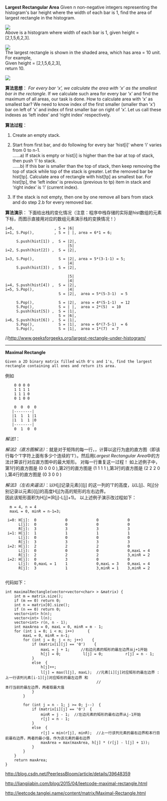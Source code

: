 **Largest Rectangular Area**
Given n non-negative integers representing the histogram's bar height where the width of each bar is 1, find the area of largest rectangle in the histogram.

![](http://www.leetcode.com/wp-content/uploads/2012/04/histogram.png)  
Above is a histogram where width of each bar is 1, given height = [2,1,5,6,2,3].  

![](http://www.leetcode.com/wp-content/uploads/2012/04/histogram_area.png)  
The largest rectangle is shown in the shaded area, which has area = 10 unit.  
For example,  
Given height = [2,1,5,6,2,3],  
return 10.  


![](http://d1gjlxt8vb0knt.cloudfront.net//wp-content/uploads/histogram1.png)  

**算法思想**：
   *For every bar ‘x’, we calculate the area with ‘x’ as the smallest bar in the rectangle*. If we calculate such area for every bar ‘x’ and find the maximum of all areas, our task is done. How to calculate area with ‘x’ as smallest bar? We need to know index of the first smaller (smaller than ‘x’) bar on left of ‘x’ and index of first smaller bar on right of ‘x’. Let us call these indexes as ‘left index’ and ‘right index’ respectively.
   
**算法过程**：  
1) Create an empty stack.

2) Start from first bar, and do following for every bar ‘hist[i]’ where ‘i’ varies from 0 to n-1.  
……a) If stack is empty or hist[i] is higher than the bar at top of stack, then push ‘i’ to stack.  
……b) If this bar is smaller than the top of stack, then keep removing the top of stack while top of the stack is greater. Let the removed bar be hist[tp]. Calculate area of rectangle with hist[tp] as smallest bar. For hist[tp], the ‘left index’ is previous (previous to tp) item in stack and ‘right index’ is ‘i’ (current index). 

3) If the stack is not empty, then one by one remove all bars from stack and do step 2.b for every removed bar.

**算法演示**：
下面给出栈的变化情况（注意：程序中栈存储的实际是hist数组的元素下标，而图示直接用对应的数组元素演示栈的变换情况！）
```
i=0,                  , S = |6|  
i=1, S.Pop(),         , S = | |, area = 6*1 = 6;

     S.push(hist[1]) ,  S = |2|,    
                            |5|  
i=2, S.push(hist[2]) ,  S = |2|, 

1=3, S.Pop(),           S = |2|, area = 5*(3-1-1) = 5;  
                            |4|  
     S.push(hist[3]) ,  S = |2|, 
     
                            |5|       
                            |4|  
i=4, S.push(hist[4]) ,  S = |2|,   
i=5, S.Pop(),               |4| 
                        S = |2|,  area = 5*(5-3-1)  = 5        
                           
     S.Pop(),           S = |2|,  area = 4*(5-1-1)  = 12       
     S.Pop(),           S = | |,  area = 2*(5)  = 10
     S.push(hist[5]) ,  S = |1|, 
                        S = |6|,
i=6, S.push(hist[6]) ,  S = |1|,   
     S.Pop(),           S = |1|,  area = 6*(7-5-1)  = 6
     S.Pop(),           S = |1|,  area = 1*(7)  = 7
```
//http://www.geeksforgeeks.org/largest-rectangle-under-histogram/

--------------------------------------------------------
**Maximal Rectangle**
```
Given a 2D binary matrix filled with 0's and 1's, find the largest rectangle containing all ones and return its area.
```
例如
```
    0 0 0 0
    1 1 1 1
    1 1 1 0
    0 1 0 0
```
```
    0  0  0  0
   |--------|
   |1  1  1 |1
   |1  1  1 |0
   |--------|
    0  1  0  0
```
*解法1*：

*解法2（直方图解法）*：就是对于矩阵的每一行，，计算以这行为底的直方图（即该行每个‘1’字符上面有多少个连续的'1'）。然后用*Largest Rectangular Area*中的方法计算该行对应直方图中的最大矩形。 对每一行重复这一过程！
如上述例子中，第1行的直方图是 (0 0 0 0 ),第2行的直方图是 (1 1 1 1 ),第3行的直方图是 (2 2 2 0 ),第4行的直方图是 (0 3 0 0 )

*解法3（左右夹逼法）*：以H[j]记录元素[i][j] 的这一列的'1'的高度，以L[j]、R[j]分别记录以元素[i][j]的高度H[j]为高的矩形的左右边界。   
因此该矩形面积为H[j]*(R[j]-L[j]+1)。 以上述例子演示改过程如下：  
```
  m = 4, n = 4
  maxL = 0, minR = n-1=3;
  
 i=0: H[j]:  0             0             0             0
      L[j]:  0             0             0             0
      R[j]:  3             3             3             3 
 i=1: H[j]:  1             1             1             1
      L[j]:  0             0             0             0
      R[j]:  3             3             3             3 
 i=2: H[j]:  2             2             2             0
      L[j]:  0             0             0             0,maxL = 4
      R[j]:  2             2             2             3,minR = 2
 i=2: H[j]:  0             3             0             0
      L[j]:  0,maxL = 1    1             0,maxL = 3    0,maxL = 4
      R[j]:  3             1             3,minR = 1    3,minR = 2    
      
```
代码如下：
```
int maximalRectangle(vector<vector<char> > &matrix) {  
    int m = matrix.size();  
    if (m == 0) return 0;  
    int n = matrix[0].size();  
    if (n == 0) return 0;  
    vector<int> h(n);  
    vector<int> l(n);  
    vector<int> r(n, n - 1);  
    int maxArea = 0, maxL = 0, minR = m - 1;  
    for (int i = 0; i < m; i++)      {  
        maxL = 0, minR = n-1;  
        for (int j = 0; j < n; j++)    {  
            if (matrix[i][j] == '0')    { 
                maxL = j + 1;     //右边元素的矩形的最左边界从j+1开始
                h[j] = 0;          l[j] = 0;          r[j] = n - 1;  
            }  
            else  {  
                h[j]++;  
                l[j] = max(l[j], maxL);  //元素[i][j]对应矩形的最左边界 :上一行该列元素[i-1][j]对应矩形的最左边界 和 
                                         //                               本行当前的最左边界，两者取最大值
            }  
        }  
          
        for (int j = n - 1; j >= 0; j--)  {  
            if (matrix[i][j] == '0')  {  
                minR = j - 1;  //左边元素的矩形的最右边界从j-1开始
                r[j] = n - 1; 
            }  
            else  {  
                r[j] = min(r[j], minR);  //上一行该列元素的最右边界和本行目前最右边界，两者的最小值，作为该元素的最右边界
                maxArea = max(maxArea, h[j] * (r[j] - l[j] + 1));  
            }  
        }  
    }  
    return maxArea;  
}  
```

http://blog.csdn.net/PeerlessBloom/article/details/39648359

http://liangjiabin.com/blog/2015/04/leetcode-maximal-rectangle.html

http://leetcode.tanglei.name/content/matrix/Maximal-Rectangle.html
